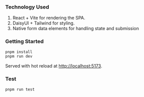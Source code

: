 ### Technology Used

1. React + Vite for rendering the SPA.
2. DaisyUI + Tailwind for styling.
3. Native form data elements for handling state and submission

### Getting Started

```bash
pnpm install
pnpm run dev
```

Served with hot reload at <http://localhost:5173>.

### Test

```bash
pnpm run test
```
